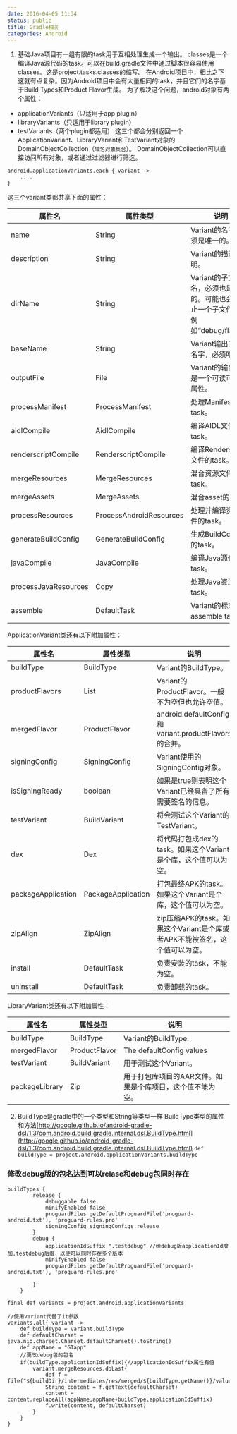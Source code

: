 ```yaml
---
date: 2016-04-05 11:34
status: public
title: Gradle相关
categories: Android
---
```


1. 基础Java项目有一组有限的task用于互相处理生成一个输出。 classes是一个编译Java源代码的task。可以在build.gradle文件中通过脚本很容易使用classes。这是project.tasks.classes的缩写。
在Android项目中，相比之下这就有点复杂。因为Android项目中会有大量相同的task，并且它们的名字基于Build Types和Product Flavor生成。
为了解决这个问题，android对象有两个属性：
- applicationVariants（只适用于app plugin）
- libraryVariants（只适用于library plugin）
- testVariants（两个plugin都适用）
这三个都会分别返回一个ApplicationVariant、LibraryVariant和TestVariant对象的DomainObjectCollection（`域名对象集合`）。
DomainObjectCollection可以直接访问所有对象，或者通过过滤器进行筛选。
```
android.applicationVariants.each { variant ->
    ....
}
```
这三个variant类都共享下面的属性：

|属性名|	属性类型	|说明|
|-----|--------|----|
|name	|String	|Variant的名字，必须是唯一的。|
|description	|String	|Variant的描述说明。|
|dirName	|String	|Variant的子文件夹名，必须也是唯一的。可能也会有不止一个子文件夹，例如“debug/flavor1”|
|baseName|	String	|Variant输出的基础名字，必须唯一。|
|outputFile	|File	|Variant的输出，这是一个可读可写的属性。|
|processManifest	|ProcessManifest	|处理Manifest的task。|
|aidlCompile	|AidlCompile	|编译AIDL文件的task。|
|renderscriptCompile	|RenderscriptCompile	|编译Renderscript文件的task。|
|mergeResources	|MergeResources	|混合资源文件的task。|
|mergeAssets	|MergeAssets	|混合asset的task。|
|processResources	|ProcessAndroidResources	|处理并编译资源文件的task。|
|generateBuildConfig|	GenerateBuildConfig|	生成BuildConfig类的task。|
|javaCompile|	JavaCompile|	编译Java源代码的task。|
|processJavaResources|	Copy|	处理Java资源的task。|
|assemble|	DefaultTask|	Variant的标志性assemble task。|

ApplicationVariant类还有以下附加属性：

|属性名|	属性类型	|说明|
|----|-------|-----|
|buildType|	BuildType|	Variant的BuildType。|
|productFlavors|	List|	Variant的ProductFlavor。一般不为空但也允许空值。|
|mergedFlavor|	ProductFlavor	|android.defaultConfig和variant.productFlavors的合并。|
|signingConfig	|SigningConfig	|Variant使用的SigningConfig对象。|
|isSigningReady|	boolean	|如果是true则表明这个Variant已经具备了所有需要签名的信息。|
|testVariant	|BuildVariant	|将会测试这个Variant的TestVariant。|
|dex	|Dex	|将代码打包成dex的task。如果这个Variant是个库，这个值可以为空。|
|packageApplication|	PackageApplication|	打包最终APK的task。如果这个Variant是个库，这个值可以为空。|
|zipAlign	|ZipAlign	|zip压缩APK的task。如果这个Variant是个库或者APK不能被签名，这个值可以为空。|
|install|	DefaultTask|	负责安装的task，不能为空。|
|uninstall	|DefaultTask	|负责卸载的task。|

LibraryVariant类还有以下附加属性：

|属性名|	属性类型|	说明|
|-----|-------|-------|
|buildType	|BuildType	|Variant的BuildType.|
|mergedFlavor	|ProductFlavor	|The defaultConfig values|
|testVariant|	BuildVariant|	用于测试这个Variant。|
|packageLibrary	|Zip	|用于打包库项目的AAR文件。如果是个库项目，这个值不能为空。|

2. BuildType是gradle中的一个类型和String等类型一样
BuildType类型的属性和方法[http://google.github.io/android-gradle-dsl/1.3/com.android.build.gradle.internal.dsl.BuildType.html](http://google.github.io/android-gradle-dsl/1.3/com.android.build.gradle.internal.dsl.BuildType.html)
```def buildType = project.android.applicationVariants.buildType```

### 修改debug版的包名达到可以relase和debug包同时存在
```
buildTypes {
        release {
            debuggable false
            minifyEnabled false
            proguardFiles getDefaultProguardFile('proguard-android.txt'), 'proguard-rules.pro'
            signingConfig signingConfigs.release
        }
        debug {
            applicationIdSuffix ".testdebug" //给debug版applicationId增加.testdebug后缀，以便可以同时存在多个版本
            minifyEnabled false
            proguardFiles getDefaultProguardFile('proguard-android.txt'), 'proguard-rules.pro'

        }
    }
```
```
final def variants = project.android.applicationVariants

//使用variant代替了it参数
variants.all{ variant ->
    def buildType = variant.buildType
    def defaultCharset = java.nio.charset.Charset.defaultCharset().toString()
    def appName = "GTapp"
    //更改debug包的包名
    if(buildType.applicationIdSuffix){//applicationIdSuffix属性有值
        variant.mergeResources.doLast{
            def f = file("${buildDir}/intermediates/res/merged/${buildType.getName()}/values/values.xml")
            String content = f.getText(defaultCharset)
            content = content.replaceAll(appName,appName+buildType.applicationIdSuffix)
            f.write(content, defaultCharset)
        }
    }
}
```

 
